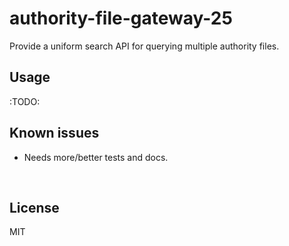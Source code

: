 ﻿
<!--#echo json="package.json" key="name" underline="=" -->
authority-file-gateway-25
=========================
<!--/#echo -->

<!--#echo json="package.json" key="description" -->
Provide a uniform search API for querying multiple authority files.
<!--/#echo -->



Usage
-----

:TODO:




Known issues
------------

* Needs more/better tests and docs.





<!--#toc stop="scan" -->

&nbsp;


License
-------
<!--#echo json="package.json" key="license" -->
MIT
<!--/#echo -->
